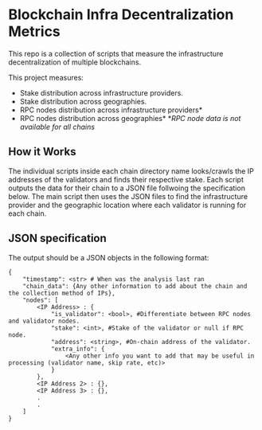 # Blockchain Infra Decentralization Metrics
This repo is a collection of scripts that measure the infrastructure decentralization of multiple blockchains.

This project measures:
- Stake distribution across infrastructure providers.
- Stake distribution across geographies.
- RPC nodes distribution across infrastructure providers*
- RPC nodes distribution across geographies*
**RPC node data is not available for all chains*

## How it Works
The individual scripts inside each chain directory name looks/crawls the IP addresses of the validators and finds their respective stake. Each script outputs the data for their chain to a JSON file follwoing the specification below.
The main script then uses the JSON files to find the infrastructure provider and the geographic location where each validator is running for each chain.

## JSON specification
The output should be a JSON objects in the following format:
```
{
    "timestamp": <str> # When was the analysis last ran
    "chain_data": {Any other information to add about the chain and the collection method of IPs},
    "nodes": [
        <IP Address> : {
            "is_validator": <bool>, #Differentiate between RPC nodes and validator nodes.
            "stake": <int>, #Stake of the validator or null if RPC node.
            "address": <string>, #On-chain address of the validator.
            "extra_info": {
                <Any other info you want to add that may be useful in processing (validator name, skip rate, etc)>
            }
        },
        <IP Address 2> : {},
        <IP Address 3> : {},
        .
        .
    ]
}
```